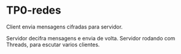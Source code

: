 # TP0-redes

Client envia mensagens cifradas para servidor.

Servidor decifra mensagens e envia de volta. 
Servidor rodando com Threads, para escutar varios clientes.
